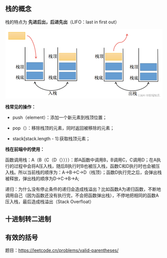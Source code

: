 ## 栈的概念

栈的特点为 **先进后出，后进先出**（LIFO：last in first out）

![img](https://github.com/code-YuJun/Leetcode/blob/master/图片/42dba16fc8a44da382a5b1121b54c45e.png)

**栈常见的操作：**

- push（element）：添加一个新元素到栈顶位置；

- pop（）：移除栈顶的元素，同时返回被移除的元素；

- stack[stack.length - 1]:获取栈顶元素；

**栈在前端中的使用：**

函数调用栈：A（B（C（D（））））：即A函数中调用B，B调用C，C调用D；在A执行的过程中会将A压入栈，随后B执行时B也被压入栈，函数C和D执行时也会被压入栈。所以当前栈的顺序为：A->B->C->D（栈顶）；函数D执行完之后，会弹出栈被释放，弹出栈的顺序为D->C->B->A;

递归：为什么没有停止条件的递归会造成栈溢出？比如函数A为递归函数，不断地调用自己（因为函数还没有执行完，不会把函数弹出栈），不停地把相同的函数A压入栈，最后造成栈溢出（Stack Overfloat）

## 十进制转二进制











## 有效的括号

题目：https://leetcode.cn/problems/valid-parentheses/















